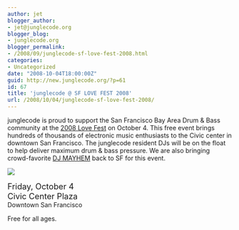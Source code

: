 ```yaml
---
author: jet
blogger_author:
- jet@junglecode.org
blogger_blog:
- junglecode.org
blogger_permalink:
- /2008/09/junglecode-sf-love-fest-2008.html
categories:
- Uncategorized
date: "2008-10-04T18:00:00Z"
guid: http://new.junglecode.org/?p=61
id: 67
title: 'junglecode @ SF LOVE FEST 2008'
url: /2008/10/04/junglecode-sf-love-fest-2008/
---
```


junglecode is proud to support the San Francisco Bay Area Drum & Bass community at the [2008 Love Fest](http://www.sflovefest.org/about_us.php#2008info) on October 4. This free event brings hundreds of thousands of electronic music enthusiasts to the Civic center in downtown San Francisco. The junglecode resident DJs will be on the float to help deliver maximum drum & bass pressure. We are also bringing crowd-favorite [DJ MAYHEM](http://www.myspace.com/thermopticsatl) back to SF for this event.

[![](http://www.junglecode.com/images/blog/love_fest_2008_web.jpg)](http://www.junglecode.com/images/blog/mayhem_panorama.jpg)

<span style="font-size:130%">Friday, October 4</span>  
<span style="font-size:130%">Civic Center Plaza</span>  
Downtown San Francisco

Free for all ages.
